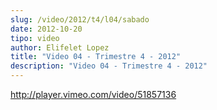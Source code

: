 ```yaml
---
slug: /video/2012/t4/l04/sabado
date: 2012-10-20
tipo: video
author: Elifelet Lopez
title: "Video 04 - Trimestre 4 - 2012"
description: "Video 04 - Trimestre 4 - 2012"
---
```


http://player.vimeo.com/video/51857136

